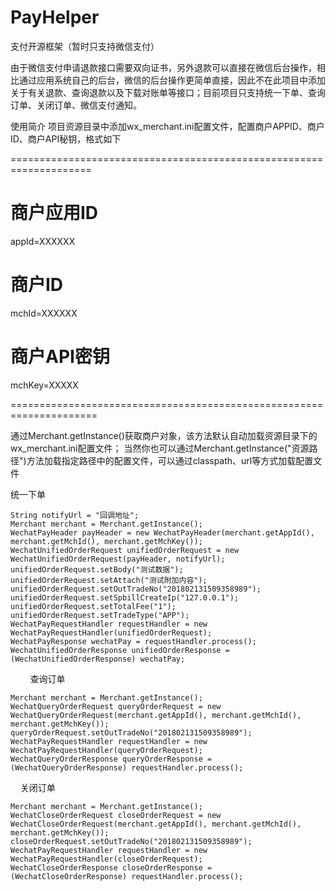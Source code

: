 # PayHelper
支付开源框架（暂时只支持微信支付）

由于微信支付申请退款接口需要双向证书，另外退款可以直接在微信后台操作，相比通过应用系统自己的后台，微信的后台操作更简单直接，因此不在此项目中添加关于有关退款、查询退款以及下载对账单等接口；目前项目只支持统一下单、查询订单、关闭订单、微信支付通知。

使用简介
项目资源目录中添加wx_merchant.ini配置文件，配置商户APPID、商户ID、商户API秘钥，格式如下

====================================================================

# 商户应用ID
appId=XXXXXX

# 商户ID
mchId=XXXXXX

# 商户API密钥
mchKey=XXXXX

=====================================================================

通过Merchant.getInstance()获取商户对象，该方法默认自动加载资源目录下的wx_merchant.ini配置文件；
当然你也可以通过Merchant.getInstance("资源路径")方法加载指定路径中的配置文件，可以通过classpath、url等方式加载配置文件

    
统一下单

    String notifyUrl = "回调地址";
    Merchant merchant = Merchant.getInstance();
    WechatPayHeader payHeader = new WechatPayHeader(merchant.getAppId(), merchant.getMchId(), merchant.getMchKey());
    WechatUnifiedOrderRequest unifiedOrderRequest = new WechatUnifiedOrderRequest(payHeader, notifyUrl);
    unifiedOrderRequest.setBody("测试数据");
    unifiedOrderRequest.setAttach("测试附加内容");
    unifiedOrderRequest.setOutTradeNo("201802131509358989");
    unifiedOrderRequest.setSpbillCreateIp("127.0.0.1");
    unifiedOrderRequest.setTotalFee("1");
    unifiedOrderRequest.setTradeType("APP");
    WechatPayRequestHandler requestHandler = new WechatPayRequestHandler(unifiedOrderRequest);
    WechatPayResponse wechatPay = requestHandler.process();
    WechatUnifiedOrderResponse unifiedOrderResponse = (WechatUnifiedOrderResponse) wechatPay;
        
查询订单

    Merchant merchant = Merchant.getInstance();
    WechatQueryOrderRequest queryOrderRequest = new WechatQueryOrderRequest(merchant.getAppId(), merchant.getMchId(),     merchant.getMchKey());
    queryOrderRequest.setOutTradeNo("201802131509358989");
    WechatPayRequestHandler requestHandler = new WechatPayRequestHandler(queryOrderRequest);
    WechatQueryOrderResponse queryOrderResponse = (WechatQueryOrderResponse) requestHandler.process();
    
关闭订单

    Merchant merchant = Merchant.getInstance();
    WechatCloseOrderRequest closeOrderRequest = new WechatCloseOrderRequest(merchant.getAppId(), merchant.getMchId(), merchant.getMchKey());
    closeOrderRequest.setOutTradeNo("201802131509358989");
    WechatPayRequestHandler requestHandler = new WechatPayRequestHandler(closeOrderRequest);
    WechatCloseOrderResponse closeOrderResponse = (WechatCloseOrderResponse) requestHandler.process();
